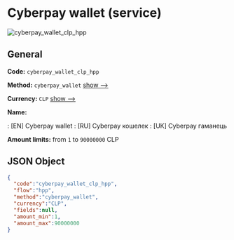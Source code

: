 
# Сyberpay wallet (service) 
![cyberpay_wallet_clp_hpp](https://static.openfintech.io/payment_methods/cyberpay_wallet_clp_hpp/logo.svg?w=400&c=v0.59.26#w200)  

## General 
 
**Code:** `cyberpay_wallet_clp_hpp` 
 
**Method:** `cyberpay_wallet` 
 [show -->](/payment-methods/cyberpay_wallet/) 
 
**Currency:** `CLP` [show -->](/currencies/CLP/) 
 
**Name:** 
 
:	[EN] Сyberpay wallet 
:	[RU] Сyberpay кошелек 
:	[UK] Сyberpay гаманець 
 
**Amount limits:** from `1` to `90000000` CLP 

## JSON Object 

```json
{
  "code":"cyberpay_wallet_clp_hpp",
  "flow":"hpp",
  "method":"cyberpay_wallet",
  "currency":"CLP",
  "fields":null,
  "amount_min":1,
  "amount_max":90000000
}
```  
